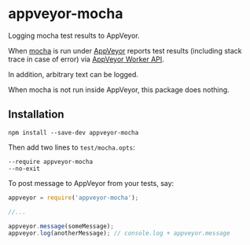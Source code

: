# appveyor-mocha
Logging mocha test results to AppVeyor.

When [mocha][] is run under [AppVeyor][]
reports test results
(including stack trace in case of error)
via [AppVeyor Worker API][].

In addition, arbitrary text can be logged.

When mocha is not run inside AppVeyor,
this package does nothing.

## Installation

```
npm install --save-dev appveyor-mocha
```

Then add two lines to `test/mocha.opts`:
```
--require appveyor-mocha
--no-exit
```

To post message to AppVeyor from your tests, say:
```js
appveyor = require('appveyor-mocha');

//...

appveyor.message(someMessage);
appveyor.log(anotherMessage); // console.log + appveyor.message

```
[mocha]: https://mochajs.org/
[AppVeyor]: https://www.appveyor.com/
[AppVeyor Worker API]: https://www.appveyor.com/docs/build-worker-api/
